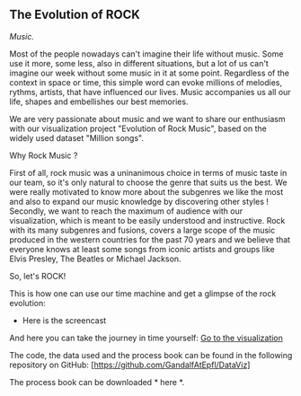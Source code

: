 
## The Evolution of ROCK

*Music.*

Most of the people nowadays can't imagine their life without music. Some use it more, some less, also in different situations, but a lot of us can't imagine our week without some music in it at some point. Regardless of the context in space or time, this simple word can evoke millions of melodies, rythms, artists, that have influenced our lives. Music accompanies us all our life, shapes and embellishes our best memories. 

We are very passionate about music and we want to share our enthusiasm with our visualization project "Evolution of Rock Music", based on the widely used dataset "Million songs". 

Why Rock Music ? 

First of all, rock music was a uninanimous choice in terms of music taste in our team, so it's only natural to choose the genre that suits us the best. We were really motivated to know more about the subgenres we like the most and also to expand our music knowledge by discovering other styles ! 
Secondly, we want to reach the maximum of audience with our visualization, which is meant to be easily understood and instructive. Rock with its many subgenres and fusions, covers a large scope of the music produced in the western countries for the past 70 years and we believe that everyone knows at least some songs from iconic artists and groups like Elvis Presley, The Beatles or Michael Jackson. 

So, let's ROCK!

This is how one can use our time machine and get a glimpse of the rock evolution:
* Here is the screencast

And here you can take the journey in time yourself:
[Go to the visualization](https://gandalfatepfl.github.io/DataViz/map.html)


The code, the data used and the process book can be found in the following repository on GitHub: [https://github.com/GandalfAtEpfl/DataViz]

The process book can be downloaded * here *.
